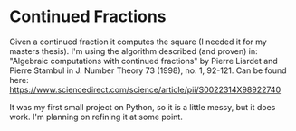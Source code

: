 # Continued Fractions

Given a continued fraction it computes the square (I needed it for my masters thesis).
I'm using the algorithm described (and proven) in: "Algebraic computations with continued fractions" by Pierre Liardet and Pierre Stambul in J. Number Theory 73 (1998), no. 1, 92-121.
Can be found here: https://www.sciencedirect.com/science/article/pii/S0022314X98922740

It was my first small project on Python, so it is a little messy, but it does work.
I'm planning on refining it at some point.
